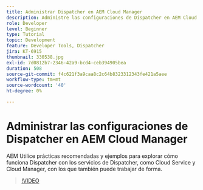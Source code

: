 ```yaml
---
title: Administrar Dispatcher en AEM Cloud Manager
description: Administre las configuraciones de Dispatcher en AEM Cloud Manager.
role: Developer
level: Beginner
type: Tutorial
topic: Development
feature: Developer Tools, Dispatcher
jira: KT-6915
thumbnail: 330538.jpg
exl-id: 7d0812b7-2346-42a9-bcd4-ceb394905bea
duration: 508
source-git-commit: f4c621f3a9caa8c2c64b8323312343fe421a5aee
workflow-type: tm+mt
source-wordcount: '40'
ht-degree: 0%

---
```


# Administrar las configuraciones de Dispatcher en AEM Cloud Manager

AEM Utilice prácticas recomendadas y ejemplos para explorar cómo funciona Dispatcher con los servicios de Dispatcher, como Cloud Service y Cloud Manager, con los que también puede trabajar de forma.

>[!VIDEO](https://video.tv.adobe.com/v/345842?quality=12&learn=on&captions=spa)
